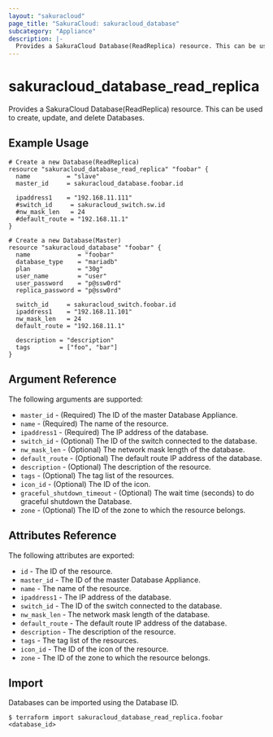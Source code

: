 ```yaml
---
layout: "sakuracloud"
page_title: "SakuraCloud: sakuracloud_database"
subcategory: "Appliance"
description: |-
  Provides a SakuraCloud Database(ReadReplica) resource. This can be used to create, update, and delete Databases.
---
```


# sakuracloud\_database\_read\_replica

Provides a SakuraCloud Database(ReadReplica) resource. This can be used to create, update, and delete Databases.

## Example Usage

```hcl
# Create a new Database(ReadReplica)
resource "sakuracloud_database_read_replica" "foobar" {
  name          = "slave"
  master_id     = sakuracloud_database.foobar.id

  ipaddress1    = "192.168.11.111"
  #switch_id     = sakuracloud_switch.sw.id
  #nw_mask_len   = 24
  #default_route = "192.168.11.1"
}

# Create a new Database(Master)
resource "sakuracloud_database" "foobar" {
  name             = "foobar"
  database_type    = "mariadb"
  plan             = "30g"
  user_name        = "user"
  user_password    = "p@ssw0rd"
  replica_password = "p@ssw0rd"

  switch_id     = sakuracloud_switch.foobar.id
  ipaddress1    = "192.168.11.101"
  nw_mask_len   = 24
  default_route = "192.168.11.1"

  description = "description"
  tags        = ["foo", "bar"]
}
```

## Argument Reference

The following arguments are supported:

* `master_id` - (Required) The ID of the master Database Appliance.
* `name` - (Required) The name of the resource.
* `ipaddress1` - (Required) The IP address of the database.
* `switch_id` - (Optional) The ID of the switch connected to the database.
* `nw_mask_len` - (Optional) The network mask length of the database.
* `default_route` - (Optional) The default route IP address of the database.
* `description` - (Optional) The description of the resource.
* `tags` - (Optional) The tag list of the resources.
* `icon_id` - (Optional) The ID of the icon.
* `graceful_shutdown_timeout` - (Optional) The wait time (seconds) to do graceful shutdown the Database.
* `zone` - (Optional) The ID of the zone to which the resource belongs.

## Attributes Reference

The following attributes are exported:

* `id` - The ID of the resource.
* `master_id` - The ID of the master Database Appliance.
* `name` - The name of the resource.
* `ipaddress1` - The IP address of the database.
* `switch_id` - The ID of the switch connected to the database.
* `nw_mask_len` - The network mask length of the database.
* `default_route` - The default route IP address of the database.
* `description` - The description of the resource.
* `tags` - The tag list of the resources.
* `icon_id` - The ID of the icon of the resource.
* `zone` - The ID of the zone to which the resource belongs.

## Import

Databases can be imported using the Database ID.

```
$ terraform import sakuracloud_database_read_replica.foobar <database_id>
```
